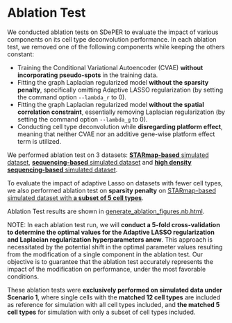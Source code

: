 # Ablation Test
We conducted ablation tests on SDePER to evaluate the impact of various components on its cell type deconvolution performance. In each ablation test, we removed one of the following components while keeping the others constant:

- Training the Conditional Variational Autoencoder (CVAE) **without incorporating pseudo-spots** in the training data.
- Fitting the graph Laplacian regularized model **without the sparsity penalty**, specifically omitting Adaptive LASSO regularization (by setting the command option `--lambda_r` to 0).
- Fitting the graph Laplacian regularized model **without the spatial correlation constraint**, essentially removing Laplacian regularization (by setting the command option `--lambda_g` to 0).
- Conducting cell type deconvolution while **disregarding platform effect**, meaning that neither CVAE nor an additive gene-wise platform effect term is utilized.

We performed ablation test on 3 datasets: [**STARmap-based** simulated dataset](https://rawcdn.githack.com/az7jh2/SDePER_Analysis/c60dcb036816bd61b5a8b3752d473a5b591b52b6/Simulation/Generate_simulation_data/generate_simulated_spatial_data.nb.html), [**sequencing-based** simulated dataset](https://rawcdn.githack.com/az7jh2/SDePER_Analysis/03f921545a4e5d5a8fab813658eb2d9953f84cc7/Simulation_seq_based/Generate_simulation_data/generate_simulated_spatial_data.nb.html) and [**high density sequencing-based** simulated dataset](https://rawcdn.githack.com/az7jh2/SDePER_Analysis/d22e0c9b4574530a8ecbdf620638f2527ec20c5e/Simulation_seq_based/Generate_high_density_simulation_data/generate_simulated_spatial_data.nb.html).

To evaluate the impact of adaptive Lasso on datasets with fewer cell types, we also performed ablation test on **sparsity penalty** on [STARmap-based simulated dataset with **a subset of 5 cell types**](https://rawcdn.githack.com/az7jh2/SDePER_Analysis/ab7b78abe53a4c625b71ce9eb5ab96bf2b829c5c/Simulation/Generate_simulation_data_subsetCT/generate_simulated_spatial_data_subsetCT.nb.html).

Ablation Test results are shown in [generate_ablation_figures.nb.html](https://rawcdn.githack.com/az7jh2/SDePER_Analysis/969f323b7518a1f7d26c01ab15586c274d11cb07/Ablation/generate_ablation_figures.nb.html).

NOTE: In each ablation test run, we will **conduct a 5-fold cross-validation to determine the optimal values for the Adaptive LASSO regularization and Laplacian regularization hyperparameters anew**. This approach is necessitated by the potential shift in the optimal parameter values resulting from the modification of a single component in the ablation test. Our objective is to guarantee that the ablation test accurately represents the impact of the modification on performance, under the most favorable conditions.

These ablation tests were **exclusively performed on simulated data under Scenario 1**, where single cells with the **matched 12 cell types** are included as reference for simulation with all cell types included, and **the matched 5 cell types** for simulation with only a subset of cell types included.
